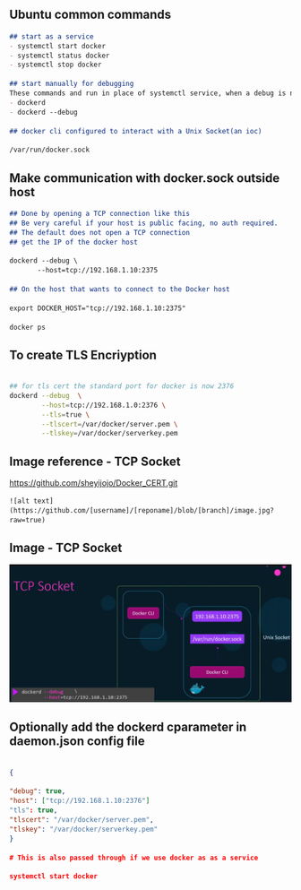 ## Ubuntu common commands
```md
## start as a service
- systemctl start docker
- systemctl status docker
- systemctl stop docker

## start manually for debugging
These commands and run in place of systemctl service, when a debug is needed and troubleshooting is done manually 
- dockerd  
- dockerd --debug

## docker cli configured to interact with a Unix Socket(an ioc)

/var/run/docker.sock
```

## Make communication with docker.sock outside host


```md
## Done by opening a TCP connection like this
## Be very careful if your host is public facing, no auth required.
## The default does not open a TCP connection
## get the IP of the docker host 

dockerd --debug \
       --host=tcp://192.168.1.10:2375

## On the host that wants to connect to the Docker host 

export DOCKER_HOST="tcp://192.168.1.10:2375"

docker ps 

```
## To create TLS Encriyption

```bash

## for tls cert the standard port for docker is now 2376 
dockerd --debug  \
        --host=tcp://192.168.1.0:2376 \
        --tls=true \
        --tlscert=/var/docker/server.pem \
        --tlskey=/var/docker/serverkey.pem


```

## Image reference - TCP Socket 
https://github.com/sheyijojo/Docker_CERT.git



`![alt text](https://github.com/[username]/[reponame]/blob/[branch]/image.jpg?raw=true)
`
## Image - TCP Socket

![TCP](https://github.com/sheyijojo/Docker_CERT/blob/main/_assets/tcp_socket.png?raw=true)


## Optionally add the dockerd cparameter in daemon.json config file 

```json

{

"debug": true,
"host": ["tcp://192.168.1.10:2376"]
"tls": true,
"tlscert": "/var/docker/server.pem",
"tlskey": "/var/docker/serverkey.pem"
}

# This is also passed through if we use docker as as a service 

systemctl start docker 

```

